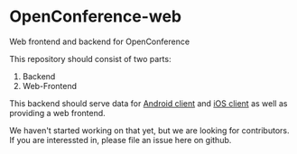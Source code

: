 # OpenConference-web
Web frontend and backend for OpenConference

This repository should consist of two parts:
 1. Backend
 2. Web-Frontend
 
This backend should serve data for [Android client](https://github.com/OpenConference/OpenConference-android) and [iOS client](https://github.com/OpenConference/OpenConference-ios)
as well as providing a web frontend.


We haven't started working on that yet, but we are looking for contributors. If you are interessted in, please file an issue here on github.
